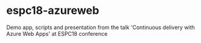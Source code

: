# espc18-azureweb
Demo app, scripts and presentation from the talk 'Continuous delivery with Azure Web Apps' at ESPC18 conference
